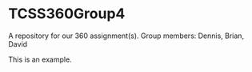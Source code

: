 # TCSS360Group4
A repository for our 360 assignment(s). Group members: Dennis, Brian, David

This is an example.
